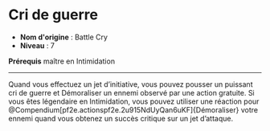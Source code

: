 # Cri de guerre

 * **Nom d'origine** : Battle Cry
 * **Niveau** : 7


<p><strong>Prérequis</strong> maître en Intimidation</p>
<hr />
<p>Quand vous effectuez un jet d’initiative, vous pouvez pousser un puissant cri de guerre et Démoraliser un ennemi observé par une action gratuite. Si vous êtes légendaire en Intimidation, vous pouvez utiliser une réaction pour @Compendium[pf2e.actionspf2e.2u915NdUyQan6uKF]{Démoraliser} votre ennemi quand vous obtenez un succès critique sur un jet d’attaque.</p>